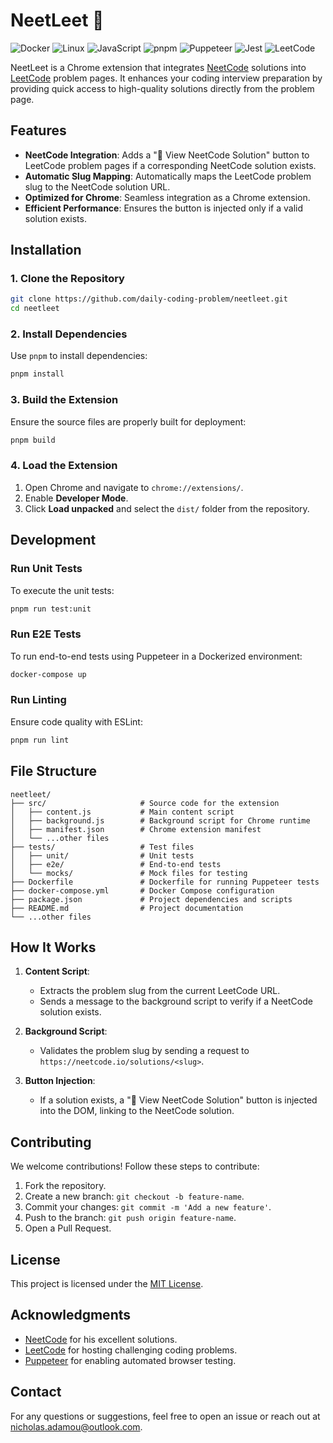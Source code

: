 # NeetLeet 🚀

![Docker](https://img.shields.io/badge/-Docker-2496ED?style=flat-square&logo=Docker&logoColor=white)
![Linux](https://img.shields.io/badge/-Linux-FCC624?style=flat-square&logo=linux&logoColor=black)
![JavaScript](https://img.shields.io/badge/-JavaScript-F7DF1E?style=flat-square&logo=javascript&logoColor=black)
![pnpm](https://img.shields.io/badge/-pnpm-F69220?style=flat-square&logo=pnpm&logoColor=white)
![Puppeteer](https://img.shields.io/badge/-Puppeteer-40B5A4?style=flat-square&logo=puppeteer&logoColor=white)
![Jest](https://img.shields.io/badge/-Jest-C21325?style=flat-square&logo=jest&logoColor=white)
![LeetCode](https://img.shields.io/badge/-LeetCode-FF4B00?style=flat-square&logo=leetcode&logoColor=white)

NeetLeet is a Chrome extension that integrates [NeetCode](https://neetcode.io) solutions into [LeetCode](https://leetcode.com) problem pages. It enhances your coding interview preparation by providing quick access to high-quality solutions directly from the problem page.

## **Features**

- **NeetCode Integration**: Adds a "🚀 View NeetCode Solution" button to LeetCode problem pages if a corresponding NeetCode solution exists.
- **Automatic Slug Mapping**: Automatically maps the LeetCode problem slug to the NeetCode solution URL.
- **Optimized for Chrome**: Seamless integration as a Chrome extension.
- **Efficient Performance**: Ensures the button is injected only if a valid solution exists.

## **Installation**

### **1. Clone the Repository**
```bash
git clone https://github.com/daily-coding-problem/neetleet.git
cd neetleet
```

### **2. Install Dependencies**
Use `pnpm` to install dependencies:
```bash
pnpm install
```

### **3. Build the Extension**
Ensure the source files are properly built for deployment:
```bash
pnpm build
```

### **4. Load the Extension**
1. Open Chrome and navigate to `chrome://extensions/`.
2. Enable **Developer Mode**.
3. Click **Load unpacked** and select the `dist/` folder from the repository.

## **Development**

### **Run Unit Tests**
To execute the unit tests:
```bash
pnpm run test:unit
```

### **Run E2E Tests**
To run end-to-end tests using Puppeteer in a Dockerized environment:
```bash
docker-compose up
```

### **Run Linting**
Ensure code quality with ESLint:
```bash
pnpm run lint
```


## **File Structure**

```plaintext
neetleet/
├── src/                     # Source code for the extension
│   ├── content.js           # Main content script
│   ├── background.js        # Background script for Chrome runtime
│   ├── manifest.json        # Chrome extension manifest
│   └── ...other files
├── tests/                   # Test files
│   ├── unit/                # Unit tests
│   ├── e2e/                 # End-to-end tests
│   └── mocks/               # Mock files for testing
├── Dockerfile               # Dockerfile for running Puppeteer tests
├── docker-compose.yml       # Docker Compose configuration
├── package.json             # Project dependencies and scripts
├── README.md                # Project documentation
└── ...other files
```

## **How It Works**

1. **Content Script**:
   - Extracts the problem slug from the current LeetCode URL.
   - Sends a message to the background script to verify if a NeetCode solution exists.

2. **Background Script**:
   - Validates the problem slug by sending a request to `https://neetcode.io/solutions/<slug>`.

3. **Button Injection**:
   - If a solution exists, a "🚀 View NeetCode Solution" button is injected into the DOM, linking to the NeetCode solution.

## **Contributing**

We welcome contributions! Follow these steps to contribute:

1. Fork the repository.
2. Create a new branch: `git checkout -b feature-name`.
3. Commit your changes: `git commit -m 'Add a new feature'`.
4. Push to the branch: `git push origin feature-name`.
5. Open a Pull Request.

## **License**

This project is licensed under the [MIT License](LICENSE).

## **Acknowledgments**

- [NeetCode](https://neetcode.io) for his excellent solutions.
- [LeetCode](https://leetcode.com) for hosting challenging coding problems.
- [Puppeteer](https://github.com/puppeteer/puppeteer) for enabling automated browser testing.

## **Contact**

For any questions or suggestions, feel free to open an issue or reach out at [nicholas.adamou@outlook.com](mailto:nicholas.adamou@outlook.com).